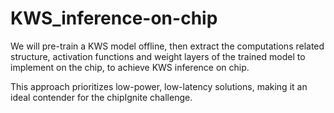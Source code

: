 # KWS_inference-on-chip

We will pre-train a KWS model offline, then extract the computations related structure, activation functions and weight layers of the trained model to implement on the chip, to achieve KWS inference on chip. 

This approach prioritizes low-power, low-latency solutions, making it an ideal contender for the chipIgnite challenge. 

